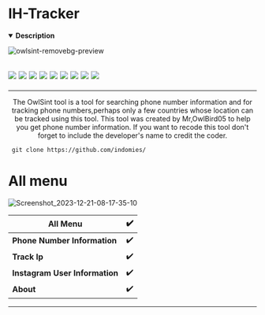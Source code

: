 # IH-Tracker
<details open>
  <summary><strong> Description </strong></summary>

![owlsint-removebg-preview](https://github.com/IccTeam/Owl-sint/assets/143928335/14dfe6f1-27d7-40d4-a73c-f77e95c2394d)
 <h2><img src="https://img.shields.io/badge/Author-IndomieHaxor-blueviolet"/>
<img src="https://img.shields.io/badge/Tools-IH-Tracker"/>
<img src="https://img.shields.io/badge/Made%20with-Python%20and%20Bash-yellowgreen"/> <img src="https://img.shields.io/badge/Version-1.2-9cf"/>
<img src="https://img.shields.io/github/issues/IccTeam/IH-Tracker.svg?color=%23ff0000"/> <img
<img src="https://img.shields.io/github/issues-closed/IccTeam/IH-Tracker.svg?color=%2300cc00"/> <img
<img src="https://img.shields.io/github/forks/IccTeam/IH-Tracker.svg?color=%23ffff00"/> <img
<img src="https://img.shields.io/github/stars/IccTeam/IH-Tracker.svg?color=%23ff3300"/> <img
<img src="https://img.shields.io/github/license/IccTeam/IH-Tracker.svg?color=%230000ff"/> <img
</center>
  </h2>
  <hr>

<p align="center">
The OwlSint tool is a tool for searching phone number information and for tracking phone numbers,perhaps only a few countries whose location can be tracked using this tool. This tool was created by Mr,OwlBird05 to help you get phone number information. If you want to recode this tool don't forget to include the developer's name to credit the coder.
  </details>

     git clone https://github.com/indomies/

# All menu
![Screenshot_2023-12-21-08-17-35-10](https://github.com/IccTeam/Owl-sint/assets/143928335/63d78629-e540-45ee-90ca-0edbb2adf567)

| All Menu | ✔️ |
|--------|--------|
| **Phone Number Information** |✔️ |
| **Track Ip** |✔️ |
| **Instagram User Information** |✔️ |
| **About** |✔️ |
---------
